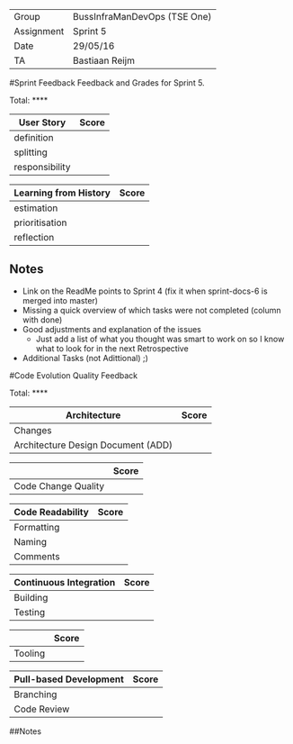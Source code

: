 |      |            |
|------|------------|
|Group | BussInfraManDevOps (TSE One) |
|Assignment|Sprint 5|
|Date|29/05/16|
|TA|Bastiaan Reijm|

#Sprint Feedback
Feedback and Grades for Sprint 5.

Total: ****

| User Story | Score |
|------------|-------|
| definition |      |
| splitting  |      |
| responsibility |   |

| Learning from History | Score |
|-----------------------|-------|
| estimation            |    |
| prioritisation        |     |
| reflection            |      |

## Notes
* Link on the ReadMe points to Sprint 4 (fix it when sprint-docs-6 is merged into master)
* Missing a quick overview of which tasks were not completed (column with done)
* Good adjustments and explanation of the issues
	* Just add a list of what you thought was smart to work on so I know what to look for in the next Retrospective
* Additional Tasks (not Adittional) ;)

#Code Evolution Quality Feedback

Total: ****

| Architecture                       | Score |
|------------------------------------|-------|
| Changes                            |      |
| Architecture Design Document (ADD) |      |

|                     | Score |
|---------------------|-------|
| Code Change Quality |      |

| Code Readability | Score |
|------------------|-------|
| Formatting       |      |
| Naming           |      |
| Comments         |      |

| Continuous Integration | Score |
|------------------------|-------|
| Building               |      |
| Testing                |      |

|         | Score |
|---------|-------|
| Tooling |      |

| Pull-based Development | Score |
|------------------------|-------|
| Branching              |     |
| Code Review            |      |

##Notes
